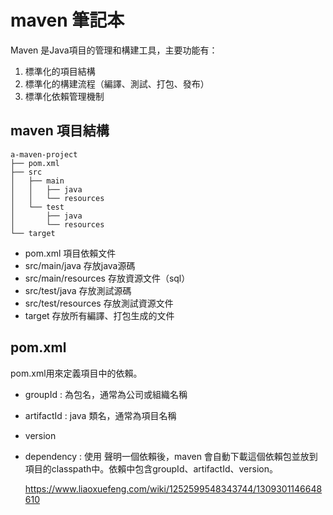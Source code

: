 # maven 筆記本

Maven 是Java項目的管理和構建工具，主要功能有：
1. 標準化的項目結構
2. 標準化的構建流程（編譯、測試、打包、發布）
3. 標準化依賴管理機制

## maven 項目結構
```
a-maven-project
├── pom.xml
├── src
│   ├── main
│   │   ├── java
│   │   └── resources
│   └── test
│       ├── java
│       └── resources
└── target
```
- pom.xml 項目依賴文件
- src/main/java 存放java源碼
- src/main/resources 存放資源文件（sql）
- src/test/java 存放測試源碼
- src/test/resources 存放測試資源文件
- target 存放所有編譯、打包生成的文件

## pom.xml
pom.xml用來定義項目中的依賴。
- groupId : 為包名，通常為公司或組織名稱
- artifactId : java 類名，通常為項目名稱
- version
- dependency : 使用<dependency> 聲明一個依賴後，maven 會自動下載這個依賴包並放到項目的classpath中。依賴中包含groupId、artifactId、version。
  
  
  https://www.liaoxuefeng.com/wiki/1252599548343744/1309301146648610
